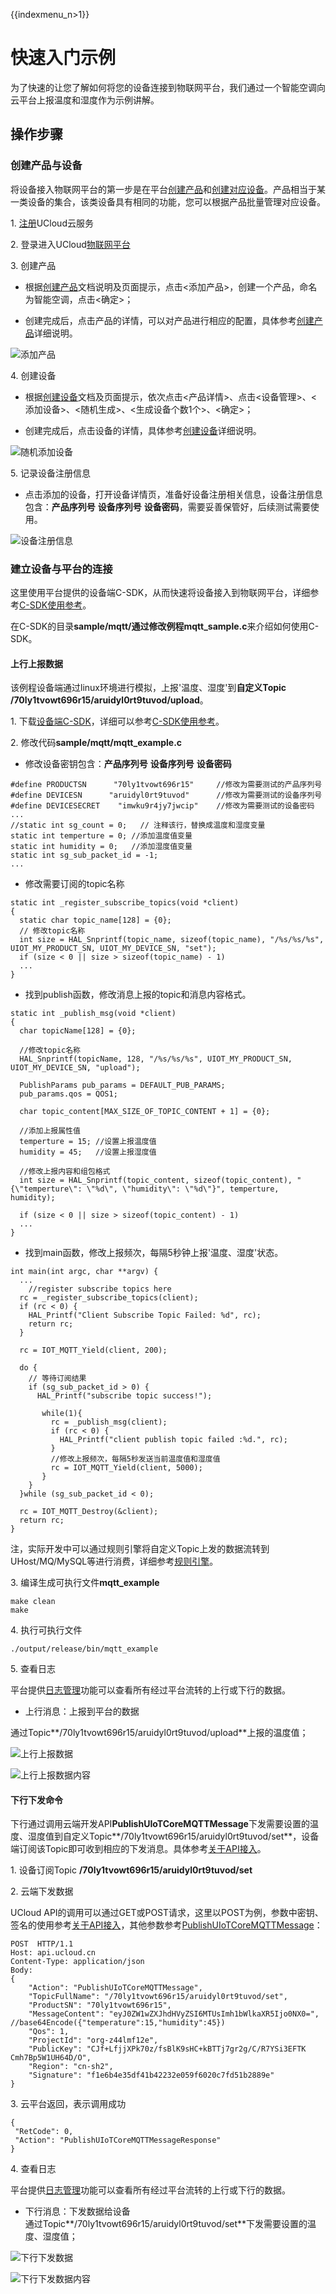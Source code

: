 {{indexmenu_n>1}}

# 快速入门示例

为了快速的让您了解如何将您的设备连接到物联网平台，我们通过一个智能空调向云平台上报温度和湿度作为示例讲解。

## 操作步骤

### 创建产品与设备

将设备接入物联网平台的第一步是在平台[创建产品](../console_guide/product_device/create_products)和[创建对应设备](../console_guide/product_device/create_devcies)。产品相当于某一类设备的集合，该类设备具有相同的功能，您可以根据产品批量管理对应设备。

1\. [注册](https://passport.ucloud.cn/#register)UCloud云服务

2\. 登录进入UCloud[物联网平台](https://console.ucloud.cn/uiot)

3\. 创建产品

- 根据[创建产品](../console_guide/product_device/create_products)文档说明及页面提示，点击<添加产品>，创建一个产品，命名为智能空调，点击<确定>；

- 创建完成后，点击产品的详情，可以对产品进行相应的配置，具体参考[创建产品](../console_guide/product_device/create_products)详细说明。

![添加产品](../images/添加产品.png)

4\. 创建设备

- 根据[创建设备](../console_guide/product_device/create_devcies)文档及页面提示，依次点击<产品详情>、点击<设备管理>、<添加设备>、<随机生成>、<生成设备个数1个>、<确定>；

- 创建完成后，点击设备的详情，具体参考[创建设备](../console_guide/product_device/create_devcies)详细说明。  

![随机添加设备](../images/随机添加设备.png)

5\. 记录设备注册信息  

- 点击添加的设备，打开设备详情页，准备好设备注册相关信息，设备注册信息包含：**产品序列号** **设备序列号** **设备密码**，需要妥善保管好，后续测试需要使用。  

![设备注册信息](../images/设备注册信息.png)

### 建立设备与平台的连接

这里使用平台提供的设备端C-SDK，从而快速将设备接入到物联网平台，详细参考[C-SDK使用参考](../device_develop_guide/c_sdk_example/csdkquickstart)。

在C-SDK的目录**sample/mqtt/**通过修改例程**mqtt_sample.c**来介绍如何使用C-SDK。

#### 上行上报数据
该例程设备端通过linux环境进行模拟，上报'温度、湿度'到**自定义Topic /70ly1tvowt696r15/aruidyl0rt9tuvod/upload**。

1\. 下载[设备端C-SDK](https://github.com/ucloud/ucloud-iot-device-sdk-c)，详细可以参考[C-SDK使用参考](../device_develop_guide/c_sdk_example/csdkquickstart)。

2\. 修改代码**sample/mqtt/mqtt_example.c**

- 修改设备密钥包含：**产品序列号** **设备序列号** **设备密码**

```
#define PRODUCTSN      "70ly1tvowt696r15"     //修改为需要测试的产品序列号
#define DEVICESN      "aruidyl0rt9tuvod"      //修改为需要测试的设备序列号
#define DEVICESECRET    "imwku9r4jy7jwcip"    //修改为需要测试的设备密码
...
//static int sg_count = 0;   // 注释该行，替换成温度和湿度变量
static int temperture = 0; //添加温度值变量
static int humidity = 0;   //添加湿度值变量
static int sg_sub_packet_id = -1;
...
```

- 修改需要订阅的topic名称

```
static int _register_subscribe_topics(void *client)
{
  static char topic_name[128] = {0};
  // 修改topic名称
  int size = HAL_Snprintf(topic_name, sizeof(topic_name), "/%s/%s/%s", UIOT_MY_PRODUCT_SN, UIOT_MY_DEVICE_SN, "set");
  if (size < 0 || size > sizeof(topic_name) - 1)
  ...
}
```

- 找到publish函数，修改消息上报的topic和消息内容格式。

```
static int _publish_msg(void *client)
{
  char topicName[128] = {0};
  
  //修改topic名称
  HAL_Snprintf(topicName, 128, "/%s/%s/%s", UIOT_MY_PRODUCT_SN, UIOT_MY_DEVICE_SN, "upload");

  PublishParams pub_params = DEFAULT_PUB_PARAMS;
  pub_params.qos = QOS1;

  char topic_content[MAX_SIZE_OF_TOPIC_CONTENT + 1] = {0};
  
  //添加上报属性值
  temperture = 15; //设置上报温度值
  humidity = 45;   //设置上报湿度值
  
  //修改上报内容和组包格式
  int size = HAL_Snprintf(topic_content, sizeof(topic_content), "{\"temperture\": \"%d\", \"humidity\": \"%d\"}", temperture, humidity);
  
  if (size < 0 || size > sizeof(topic_content) - 1)
  ...
}
```

- 找到main函数，修改上报频次，每隔5秒钟上报'温度、湿度'状态。

```
int main(int argc, char **argv) {
  ...
	//register subscribe topics here
  rc = _register_subscribe_topics(client);
  if (rc < 0) {
    HAL_Printf("Client Subscribe Topic Failed: %d", rc);
    return rc;
  }

  rc = IOT_MQTT_Yield(client, 200);

  do {
    // 等待订阅结果
    if (sg_sub_packet_id > 0) {
      HAL_Printf("subscribe topic success!");
     
       while(1){
         rc = _publish_msg(client);
         if (rc < 0) {
           HAL_Printf("client publish topic failed :%d.", rc);
         }
		 //修改上报频次，每隔5秒发送当前温度值和湿度值
         rc = IOT_MQTT_Yield(client, 5000);
       }
	}
  }while (sg_sub_packet_id < 0);

  rc = IOT_MQTT_Destroy(&client);    
  return rc;
}
```

注，实际开发中可以通过规则引擎将自定义Topic上发的数据流转到UHost/MQ/MySQL等进行消费，详细参考[规则引擎](../console_guide/ruleengine/data_forwarding)。

3\. 编译生成可执行文件**mqtt_example**

```
make clean
make
```

4\. 执行可执行文件

```
./output/release/bin/mqtt_example
```

5\. 查看日志

平台提供[日志管理](../console_guide/monitoring_maintenance/log)功能可以查看所有经过平台流转的上行或下行的数据。

- 上行消息：上报到平台的数据

通过Topic**/70ly1tvowt696r15/aruidyl0rt9tuvod/upload**上报的温度值；

![上行上报数据](../images/上行上报数据.png)

![上行上报数据内容](../images/上行上报数据内容.png)

#### 下行下发命令

下行通过调用云端开发API**PublishUIoTCoreMQTTMessage**下发需要设置的温度、湿度值到自定义Topic**/70ly1tvowt696r15/aruidyl0rt9tuvod/set**，设备端订阅该Topic即可收到相应的下发消息。具体参考[关于API接入](../api_guide/api_guidehelp)。

1\. 设备订阅Topic **/70ly1tvowt696r15/aruidyl0rt9tuvod/set**

2\. 云端下发数据   

UCloud API的调用可以通过GET或POST请求，这里以POST为例，参数中密钥、签名的使用参考[关于API接入](../api_guide/api_guidehelp)，其他参数参考[PublishUIoTCoreMQTTMessage](../api_guide/messagemgmtapi)：

```
POST  HTTP/1.1
Host: api.ucloud.cn
Content-Type: application/json
Body:
{
	"Action": "PublishUIoTCoreMQTTMessage",
	"TopicFullName": "/70ly1tvowt696r15/aruidyl0rt9tuvod/set",
	"ProductSN": "70ly1tvowt696r15",
	"MessageContent": "eyJ0ZW1wZXJhdHVyZSI6MTUsImh1bWlkaXR5Ijo0NX0=", //base64Encode({"temperature":15,"humidity":45})
	"Qos": 1,
	"ProjectId": "org-z44lmf12e",
	"PublicKey": "CJf+LfjjXPk70z/fsBlK9sHC+kBTTj7gr2g/C/R7YSi3EFTK   Cmh7Bp5W1UH64D/O",
	"Region": "cn-sh2",
	"Signature": "f1e6b4e35df41b42232e059f6020c7fd51b2889e"
}
```

3\. 云平台返回，表示调用成功

```
{
 "RetCode": 0,
 "Action": "PublishUIoTCoreMQTTMessageResponse"
}
```

4\. 查看日志  

平台提供[日志管理](../console_guide/monitoring_maintenance/log)功能可以查看所有经过平台流转的上行或下行的数据。

- 下行消息：下发数据给设备  
   通过Topic**/70ly1tvowt696r15/aruidyl0rt9tuvod/set**下发需要设置的温度、湿度值；  


![下行下发数据](../images/下行下发数据.png)

![下行下发数据内容](../images/下行下发数据内容.png)
